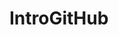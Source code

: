 # IntroGitHub

[logo]: [https://github.com/adam-p/markdown-here/raw/master/src/common/images/icon48.png](https://i.imgflip.com/6rnkr5.jpg) "No banana?"
